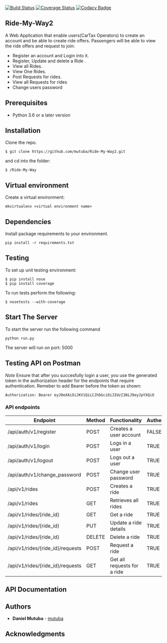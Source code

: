 [![Build Status](https://travis-ci.org/Mutuba/Ride-My-Way2.svg?branch=feature)](https://travis-ci.org/Mutuba/Ride-My-Way2)
[![Coverage Status](https://coveralls.io/repos/github/Mutuba/Ride-My-Way2/badge.svg)](https://coveralls.io/github/Mutuba/Ride-My-Way2)
[![Codacy Badge](https://api.codacy.com/project/badge/Grade/340bcdb4abfe4708b3e4b0f8dae1fbac)](https://www.codacy.com/app/dmutuba/Ride-My-Way2?utm_source=github.com&amp;utm_medium=referral&amp;utm_content=Mutuba/Ride-My-Way2&amp;utm_campaign=Badge_Grade)
## Ride-My-Way2

A Web Application that enable users(CarTax Operators) to create an account and be able to create ride offers. Passengers will be able to view the ride offers and request to join:

- Register an account and Login into it.
- Register, Update and delete a Ride .
- View all Rides.
- View One Rides.
- Post Requests for rides.
- View all Requests for rides
- Change users password

## Prerequisites

- Python 3.6 or a later version

## Installation
Clone the repo.
```
$ git clone https://github.com/mutuba/Ride-My-Way2.git
```
and cd into the folder:
```
$ /Ride-My-Way
```
## Virtual environment
Create a virtual environment:
```
mkvirtualenv <virtual environment name>
```
## Dependencies
Install package requirements to your environment.
```
pip install -r requirements.txt
```

## Testing
To set up unit testing environment:

```
$ pip install nose
$ pip install coverage
```

To run tests perform the following:

```
$ nosetests --with-coverage
```

## Start The Server
To start the server run the following command
```
python run.py
```
The server will run on port: 5000

## Testing API on Postman

*Note* Ensure that after you succesfully login a user, you use the generated token in the authorization header for the endpoints that require authentication. Remeber to add Bearer before the token as shown:
```
Authorization: Bearer eyJ0eXAiOiJKV1QiLCJhbGciOiJIUzI1NiJ9eyJpYXQiO 
```


### API endpoints

| Endpoint | Method |  Functionality | Authentication |
| --- | --- | --- | --- |
| /api/auth/v1/register | POST | Creates a user account | FALSE
| /api/auth/v1/login | POST | Logs in a user | TRUE
| /api/auth/v1/logout | POST | Logs out a user | TRUE
| /api/auth/v1/change_password | POST | Change user password | TRUE
| /api/v1/rides | POST | Creates a ride | TRUE
| /api/v1/rides | GET | Retrieves all rides | TRUE 
| /api/v1/rides/{ride_id} | GET | Get a ride | TRUE
| /api/v1/rides/{ride_id} | PUT | Update a ride details | TRUE
| /api/v1/rides/{ride_id} | DELETE | Delete a ride | TRUE
| /api/v1/rides/{ride_id}/requests | POST | Request a ride | TRUE
| /api/v1/rides/{ride_id}/requests | GET | Get all requests for a ride | TRUE



## API Documentation

## Authors

* **Daniel Mutuba** - [mutuba](https://github.com/mutuba)

## Acknowledgments
